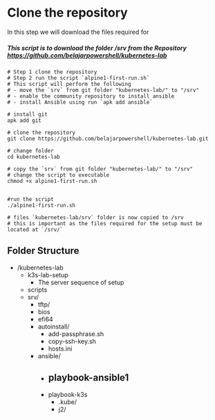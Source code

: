 # Clone the repository

In this step we will download the files required for 

#####  This script is to download the folder /srv from the Repository https://github.com/belajarpowershell/kubernetes-lab

```
# Step 1 clone the repository
# Step 2 run the script `alpine1-first-run.sh`
# This script will perform the following
# - move the `srv` from git folder "kubernetes-lab/" to "/srv" 
# - enable the community repository to install ansible
# - install Ansible using run `apk add ansible`

# install git 
apk add git

# clone the repository
git clone https://github.com/belajarpowershell/kubernetes-lab.git

# change folder
cd kubernetes-lab

# copy the `srv` from git folder "kubernetes-lab/" to "/srv" 
# change the script to executable
chmod +x alpine1-first-run.sh


#run the script 
./alpine1-first-run.sh

# files `kubernetes-lab/srv` folder is now copied to /srv
# this is important as the files required for the setup must be located at `/srv/`

```





## Folder Structure

- /kubernetes-lab
    - k3s-lab-setup
      - The server sequence of setup
  - scripts
  - srv/
      - tftp/
      - bios
      - efi64
    - autoinstall/
      - add-passphrase.sh
      - copy-ssh-key.sh
      - hosts.ini
    - ansible/
      - playbook-ansible1
        - 
      - playbook-k3s
        - .kube/
        - j2/


```

